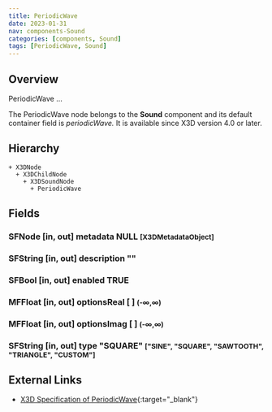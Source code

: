 ```yaml
---
title: PeriodicWave
date: 2023-01-31
nav: components-Sound
categories: [components, Sound]
tags: [PeriodicWave, Sound]
---
```

<style>
.post h3 {
   word-spacing: 0.2em;
}
</style>

## Overview

PeriodicWave ...

The PeriodicWave node belongs to the **Sound** component and its default container field is *periodicWave.* It is available since X3D version 4.0 or later.

## Hierarchy

```
+ X3DNode
  + X3DChildNode
    + X3DSoundNode
      + PeriodicWave
```

## Fields

### SFNode [in, out] **metadata** NULL <small>[X3DMetadataObject]</small>

### SFString [in, out] **description** ""

### SFBool [in, out] **enabled** TRUE

### MFFloat [in, out] **optionsReal** [ ] <small>(-∞,∞)</small>

### MFFloat [in, out] **optionsImag** [ ] <small>(-∞,∞)</small>

### SFString [in, out] **type** "SQUARE" <small>["SINE", "SQUARE", "SAWTOOTH", "TRIANGLE", "CUSTOM"]</small>

## External Links

- [X3D Specification of PeriodicWave](https://www.web3d.org/documents/specifications/19775-1/V4.0/Part01/components/sound.html#PeriodicWave){:target="_blank"}
